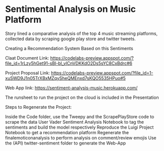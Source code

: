 # Sentimental Analysis on Music Platform 
Story lined a comparative analysis of the top 4 music streaming platforms, collected data by scraping google play store and twitter tweets.

Creating a Recommendation System Based on this Sentiments

Claat Document Link: https://codelabs-preview.appspot.com/?file_id=1rLzy5hGet91-sBI-bl_vlCnVDKKdO2Ds5sYC8CxBdrc#6

Project Proposal Link: https://codelabs-preview.appspot.com/?file_id=1-xuSWD9J1n05TrXBxMZqySheQMEnxd7sKQO5535HPuo#5

Web App link: https://sentiment-analysis-music.herokuapp.com/

The runsheet to run the project on the cloud is included in the Presentation

Steps to Regenerate the Project:

Inside the Code folder, use the Tweepy and the ScrapePlayStore code to scrape the data
User Vader Sentiment Analysis Notebook to tag the sentiments and build the model respectively
Reproduce the Luigi Project Notebook to get a recommendation platform
Regenerate the finalemoticonanalysis to perform analysis on comment/review emojis
Use the (API) twitter-sentiment folder to generate the Web-App
